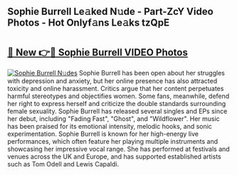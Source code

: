 ## Sophie Burrell Le𝚊ked N𝚞de - Part-ZcY Video Photos - Hot Onlyf𝚊ns Le𝚊ks tzQpE

# <h2><a href="http://ab16801.deff.icu/?id=Sophie+Burrell">🔗 New 👉🔴 Sophie Burrell VIDEO Photos</a></h2>

[![Sophie Burrell N𝚞des](https://i.imgur.com/rIISA9y.gif)](http://ab16801.deff.icu/?id=Sophie+Burrell)
Sophie Burrell has been open about her struggles with depression and anxiety, but her online presence has also attracted toxicity and online harassment. Critics argue that her content perpetuates harmful stereotypes and objectifies women. Some fans, meanwhile, defend her right to express herself and criticize the double standards surrounding female sexuality. Sophie Burrell has released several singles and EPs since her debut, including "Fading Fast", "Ghost", and "Wildflower". Her music has been praised for its emotional intensity, melodic hooks, and sonic experimentation. Sophie Burrell is known for her high-energy live performances, which often feature her playing multiple instruments and showcasing her impressive vocal range. She has performed at festivals and venues across the UK and Europe, and has supported established artists such as Tom Odell and Lewis Capaldi.
